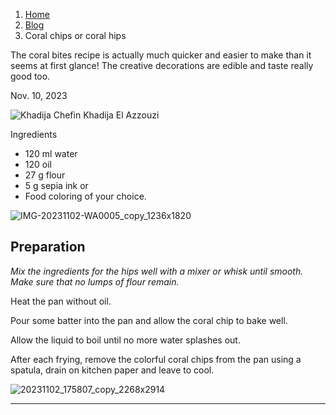 1.  [Home](https://khadijarecipes.com/en/)
2.  [Blog](https://khadijarecipes.com/en/blog/)
3.  Coral chips or coral hips

The coral bites recipe is actually much quicker and easier to make than it seems at first glance! The creative decorations are edible and taste really good too.

Nov. 10, 2023

![Khadija Chefin](https://ramiboutas.s3.amazonaws.com/khadija/media/images/IMG-20220419-WA0004.e924fd9b.fill-50x50-c100.jpg) Khadija El Azzouzi

Ingredients

-   120 ml water
-   120 oil
-   27 g flour
-   5 g sepia ink or
-   Food coloring of your choice.

![IMG-20231102-WA0005_copy_1236x1820](https://ramiboutas.s3.amazonaws.com/khadija/media/images/IMG-20231102-WA0005_copy_1236x1820.width-800.jpg)

## Preparation

_Mix the ingredients for the hips well with a mixer or whisk until smooth. Make sure that no lumps of flour remain._

Heat the pan without oil.

Pour some batter into the pan and allow the coral chip to bake well.

Allow the liquid to boil until no more water splashes out.

After each frying, remove the colorful coral chips from the pan using a spatula, drain on kitchen paper and leave to cool.

![20231102_175807_copy_2268x2914](https://ramiboutas.s3.amazonaws.com/khadija/media/images/20231102_175807_copy_2268x2914.width-800.jpg)

___

